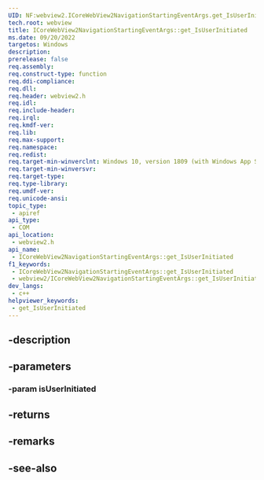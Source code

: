 ```yaml
---
UID: NF:webview2.ICoreWebView2NavigationStartingEventArgs.get_IsUserInitiated
tech.root: webview
title: ICoreWebView2NavigationStartingEventArgs::get_IsUserInitiated
ms.date: 09/20/2022
targetos: Windows
description: 
prerelease: false
req.assembly: 
req.construct-type: function
req.ddi-compliance: 
req.dll: 
req.header: webview2.h
req.idl: 
req.include-header: 
req.irql: 
req.kmdf-ver: 
req.lib: 
req.max-support: 
req.namespace: 
req.redist: 
req.target-min-winverclnt: Windows 10, version 1809 (with Windows App SDK 1.1 or later)
req.target-min-winversvr: 
req.target-type: 
req.type-library: 
req.umdf-ver: 
req.unicode-ansi: 
topic_type:
 - apiref
api_type:
 - COM
api_location:
 - webview2.h
api_name:
 - ICoreWebView2NavigationStartingEventArgs::get_IsUserInitiated
f1_keywords:
 - ICoreWebView2NavigationStartingEventArgs::get_IsUserInitiated
 - webview2/ICoreWebView2NavigationStartingEventArgs::get_IsUserInitiated
dev_langs:
 - c++
helpviewer_keywords:
 - get_IsUserInitiated
---
```


## -description

## -parameters

### -param isUserInitiated

## -returns

## -remarks

## -see-also

